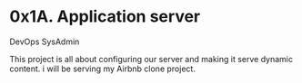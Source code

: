 <h1>0x1A. Application server</h1>
DevOps
SysAdmin

<p>This project is all about configuring our server and making it serve dynamic content. i will be serving my Airbnb clone project.</p>
